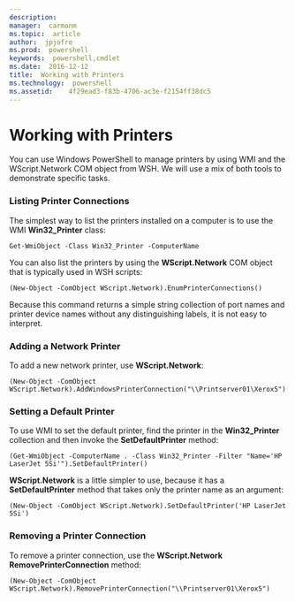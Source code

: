 ```yaml
---
description:  
manager:  carmonm
ms.topic:  article
author:  jpjofre
ms.prod:  powershell
keywords:  powershell,cmdlet
ms.date:  2016-12-12
title:  Working with Printers
ms.technology:  powershell
ms.assetid:    4f29ead3-f83b-4706-ac3e-f2154ff38dc5
---
```



# Working with Printers
You can use Windows PowerShell to manage printers by using WMI and the WScript.Network COM object from WSH. We will use a mix of both tools to demonstrate specific tasks.

### Listing Printer Connections
The simplest way to list the printers installed on a computer is to use the WMI **Win32_Printer** class:

```
Get-WmiObject -Class Win32_Printer -ComputerName
```

You can also list the printers by using the **WScript.Network** COM object that is typically used in WSH scripts:

```
(New-Object -ComObject WScript.Network).EnumPrinterConnections()
```

Because this command returns a simple string collection of port names and printer device names without any distinguishing labels, it is not easy to interpret.

### Adding a Network Printer
To add a new network printer, use **WScript.Network**:

```
(New-Object -ComObject WScript.Network).AddWindowsPrinterConnection("\\Printserver01\Xerox5")
```

### Setting a Default Printer
To use WMI to set the default printer, find the printer in the **Win32_Printer** collection and then invoke the **SetDefaultPrinter** method:

```
(Get-WmiObject -ComputerName . -Class Win32_Printer -Filter "Name='HP LaserJet 5Si'").SetDefaultPrinter()
```

**WScript.Network** is a little simpler to use, because it has a **SetDefaultPrinter** method that takes only the printer name as an argument:

```
(New-Object -ComObject WScript.Network).SetDefaultPrinter('HP LaserJet 5Si')
```

### Removing a Printer Connection
To remove a printer connection, use the **WScript.Network RemovePrinterConnection** method:

```
(New-Object -ComObject WScript.Network).RemovePrinterConnection("\\Printserver01\Xerox5")
```

